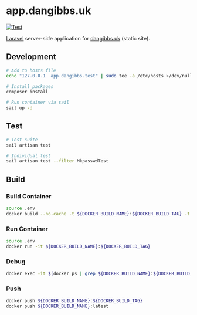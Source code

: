 # app.dangibbs.uk

[![Test](https://github.com/gibbs/app.dangibbs.uk/actions/workflows/test.yml/badge.svg)](https://github.com/gibbs/app.dangibbs.uk/actions/workflows/test.yml)

[Laravel](https://laravel.com/) server-side application for 
[dangibbs.uk](https://dangibbs.uk/) (static site).

## Development

```bash
# Add to hosts file
echo "127.0.0.1  app.dangibbs.test" | sudo tee -a /etc/hosts >/dev/null

# Install packages
composer install

# Run container via sail
sail up -d
```

## Test

```bash
# Test suite
sail artisan test

# Individual test
sail artisan test --filter MkpasswdTest
```

## Build

### Build Container

```bash
source .env
docker build --no-cache -t ${DOCKER_BUILD_NAME}:${DOCKER_BUILD_TAG} -t ${DOCKER_BUILD_NAME}:latest .
```

### Run Container

```bash
source .env
docker run -it ${DOCKER_BUILD_NAME}:${DOCKER_BUILD_TAG}
```

### Debug

```bash
docker exec -it $(docker ps | grep ${DOCKER_BUILD_NAME}:${DOCKER_BUILD_TAG} | awk '{ print $1 }') /bin/bash
```

### Push

```bash
docker push ${DOCKER_BUILD_NAME}:${DOCKER_BUILD_TAG}
docker push ${DOCKER_BUILD_NAME}:latest
```
